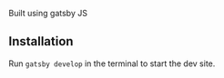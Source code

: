 Built using gatsby JS 

## Installation

Run `gatsby develop` in the terminal to start the dev site.
